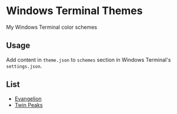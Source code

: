 # Windows Terminal Themes

My Windows Terminal color schemes

## Usage

Add content in `theme.json` to `schemes` section in Windows Terminal's `settings.json`.

## List

- [Evangelion](./Evangelion/)
- [Twin Peaks](./Twin%20Peaks/)
